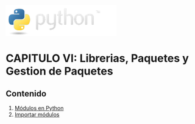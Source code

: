 <img src="../assets/img/python-logo.png" />

# CAPITULO VI: Librerias, Paquetes y Gestion de Paquetes

## Contenido

1. [Módulos en Python](./python_modules.md)
2. [Importar módulos](./import_modules.md)
